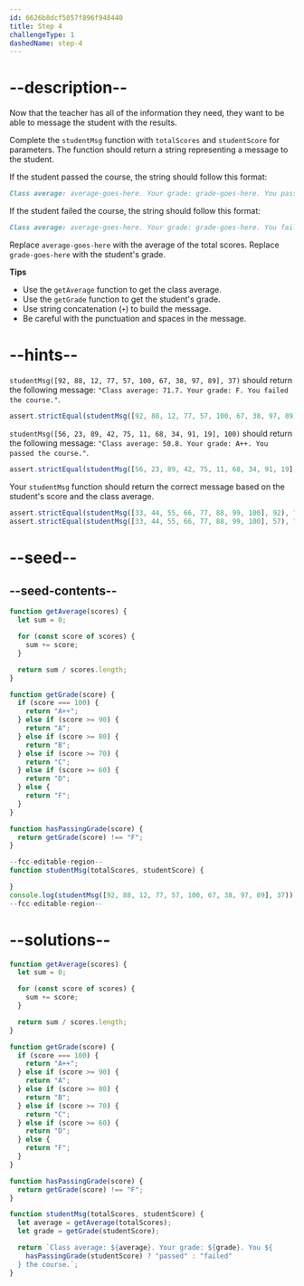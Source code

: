 ```yaml
---
id: 6626b8dcf5057f896f948440
title: Step 4
challengeType: 1
dashedName: step-4
---
```


# --description--

Now that the teacher has all of the information they need, they want to be able to message the student with the results. 

Complete the `studentMsg` function with `totalScores` and `studentScore` for parameters. The function should return a string representing a message to the student.

If the student passed the course, the string should follow this format:

```md
Class average: average-goes-here. Your grade: grade-goes-here. You passed the course.
```

If the student failed the course, the string should follow this format:

```md
Class average: average-goes-here. Your grade: grade-goes-here. You failed the course.
```

Replace `average-goes-here` with the average of the total scores. 
Replace `grade-goes-here` with the student's grade.

**Tips**

- Use the `getAverage` function to get the class average.
- Use the `getGrade` function to get the student's grade.
- Use string concatenation (`+`) to build the message. 
- Be careful with the punctuation and spaces in the message. 

# --hints--

`studentMsg([92, 88, 12, 77, 57, 100, 67, 38, 97, 89], 37)` should return the following message: `"Class average: 71.7. Your grade: F. You failed the course."`.

```js
assert.strictEqual(studentMsg([92, 88, 12, 77, 57, 100, 67, 38, 97, 89], 37), "Class average: 71.7. Your grade: F. You failed the course.");
```

`studentMsg([56, 23, 89, 42, 75, 11, 68, 34, 91, 19], 100)` should return the following message: `"Class average: 50.8. Your grade: A++. You passed the course."`.

```js
assert.strictEqual(studentMsg([56, 23, 89, 42, 75, 11, 68, 34, 91, 19], 100), "Class average: 50.8. Your grade: A++. You passed the course.");
```

Your `studentMsg` function should return the correct message based on the student's score and the class average.

```js
assert.strictEqual(studentMsg([33, 44, 55, 66, 77, 88, 99, 100], 92), "Class average: 70.25. Your grade: A. You passed the course.");
assert.strictEqual(studentMsg([33, 44, 55, 66, 77, 88, 99, 100], 57), "Class average: 70.25. Your grade: F. You failed the course.");
```

# --seed--

## --seed-contents--

```js
function getAverage(scores) {
  let sum = 0;

  for (const score of scores) {
    sum += score;
  }

  return sum / scores.length;
}

function getGrade(score) {
  if (score === 100) {
    return "A++";
  } else if (score >= 90) {
    return "A";
  } else if (score >= 80) {
    return "B";
  } else if (score >= 70) {
    return "C";
  } else if (score >= 60) {
    return "D";
  } else {
    return "F";
  }
}

function hasPassingGrade(score) {
  return getGrade(score) !== "F";
}

--fcc-editable-region--
function studentMsg(totalScores, studentScore) {

}
console.log(studentMsg([92, 88, 12, 77, 57, 100, 67, 38, 97, 89], 37));
--fcc-editable-region--

```


# --solutions--

```js
function getAverage(scores) {
  let sum = 0;

  for (const score of scores) {
    sum += score;
  }

  return sum / scores.length;
}

function getGrade(score) {
  if (score === 100) {
    return "A++";
  } else if (score >= 90) {
    return "A";
  } else if (score >= 80) {
    return "B";
  } else if (score >= 70) {
    return "C";
  } else if (score >= 60) {
    return "D";
  } else {
    return "F";
  }
}

function hasPassingGrade(score) {
  return getGrade(score) !== "F";
}

function studentMsg(totalScores, studentScore) {
  let average = getAverage(totalScores);
  let grade = getGrade(studentScore);

  return `Class average: ${average}. Your grade: ${grade}. You ${
    hasPassingGrade(studentScore) ? "passed" : "failed"
  } the course.`;
}

```
